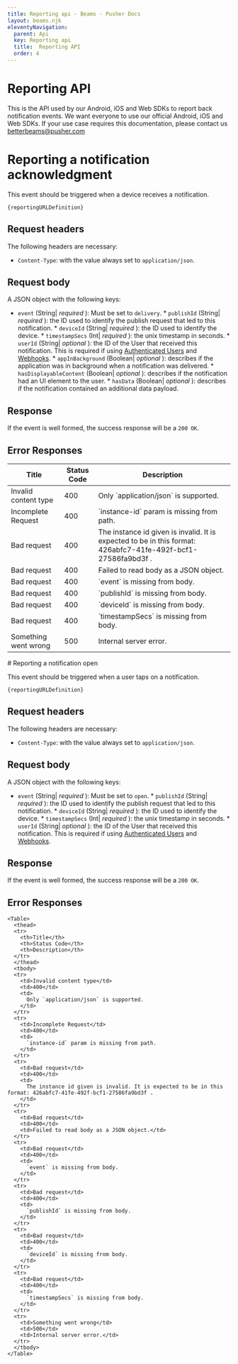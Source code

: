 ```yaml
---
title: Reporting api - Beams - Pusher Docs
layout: beams.njk
eleventyNavigation: 
  parent: Api
  key: Reporting api
  title:  Reporting API
  order: 4
---
```

# Reporting API
 
This is the API used by our Android, iOS and Web SDKs to report back notification events.
 <Alert danger> We want everyone to use our official Android, iOS and Web SDKs. If your use case requires this documentation, please contact us <a external="" href="mailto:betterbeams@pusher.com"> betterbeams@pusher.com </a> </Alert> 
# Reporting a notification acknowledgment
 
This event should be triggered when a device receives a notification.
 
```http
{reportingURLDefinition}
```
 
## Request headers
 
The following headers are necessary:
  *  `Content-Type`: with the value always set to `application/json`.   
## Request body
 
A JSON object with the following keys:
  *  `event` (String| *required* ): Must be set to `delivery`.  *  `publishId` (String| *required* ): the ID used to identify the publish request that led to this notification.  *  `deviceId` (String| *required* ): the ID used to identify the device.  *  `timestampSecs` (Int| *required* ): the unix timestamp in seconds.  *  `userId` (String| *optional* ): the ID of the User that received this notification. This is required if using <a href="/docs/beams/concepts/authenticated-users">Authenticated Users</a> and [Webhooks](/docs/beams/concepts/webhooks).  *  `appInBackground` (Boolean| *optional* ): describes if the application was in background when a notification was delivered.  *  `hasDisplayableContent` (Boolean| *optional* ): describes if the notification had an UI element to the user.  *  `hasData` (Boolean| *optional* ): describes if the notification contained an additional data payload.   
## Response
 
If the event is well formed, the success response will be a `200 OK`.
 
## Error Responses
 <Table> <thead> <tr> <th>Title</th> <th>Status Code</th> <th>Description</th> </tr> </thead> <tbody> <tr> <td>Invalid content type</td> <td>400</td> <td> Only `application/json` is supported. </td> </tr> <tr> <td>Incomplete Request</td> <td>400</td> <td> `instance-id` param is missing from path. </td> </tr> <tr> <td>Bad request</td> <td>400</td> <td> The instance id given is invalid. It is expected to be in this format: 426abfc7-41fe-492f-bcf1-27586fa9bd3f . </td> </tr> <tr> <td>Bad request</td> <td>400</td> <td>Failed to read body as a JSON object.</td> </tr> <tr> <td>Bad request</td> <td>400</td> <td> `event` is missing from body. </td> </tr> <tr> <td>Bad request</td> <td>400</td> <td> `publishId` is missing from body. </td> </tr> <tr> <td>Bad request</td> <td>400</td> <td> `deviceId` is missing from body. </td> </tr> <tr> <td>Bad request</td> <td>400</td> <td> `timestampSecs` is missing from body. </td> </tr> <tr> <td>Something went wrong</td> <td>500</td> <td>Internal server error.</td> </tr> </tbody> </Table> 
# Reporting a notification open
 
This event should be triggered when a user taps on a notification.
 
```http
{reportingURLDefinition}
```
 
## Request headers
 
The following headers are necessary:
  *  `Content-Type`: with the value always set to `application/json`.   
## Request body
 
A JSON object with the following keys:
  *  `event` (String| *required* ): Must be set to `open`.  *  `publishId` (String| *required* ): the ID used to identify the publish request that led to this notification.  *  `deviceId` (String| *required* ): the ID used to identify the device.  *  `timestampSecs` (Int| *required* ): the unix timestamp in seconds.  *  `userId` (String| *optional* ): the ID of the User that received this notification. This is required if using <a href="/docs/beams/concepts/authenticated-users">Authenticated Users</a> and [Webhooks](/docs/beams/concepts/webhooks).   
## Response
 
If the event is well formed, the success response will be a `200 OK`.


    
## Error Responses

    <Table>
      <thead>
      <tr>
        <th>Title</th>
        <th>Status Code</th>
        <th>Description</th>
      </tr>
      </thead>
      <tbody>
      <tr>
        <td>Invalid content type</td>
        <td>400</td>
        <td>
          Only `application/json` is supported.
        </td>
      </tr>
      <tr>
        <td>Incomplete Request</td>
        <td>400</td>
        <td>
          `instance-id` param is missing from path.
        </td>
      </tr>
      <tr>
        <td>Bad request</td>
        <td>400</td>
        <td>
          The instance id given is invalid. It is expected to be in this format: 426abfc7-41fe-492f-bcf1-27586fa9bd3f .
        </td>
      </tr>
      <tr>
        <td>Bad request</td>
        <td>400</td>
        <td>Failed to read body as a JSON object.</td>
      </tr>
      <tr>
        <td>Bad request</td>
        <td>400</td>
        <td>
          `event` is missing from body.
        </td>
      </tr>
      <tr>
        <td>Bad request</td>
        <td>400</td>
        <td>
          `publishId` is missing from body.
        </td>
      </tr>
      <tr>
        <td>Bad request</td>
        <td>400</td>
        <td>
          `deviceId` is missing from body.
        </td>
      </tr>
      <tr>
        <td>Bad request</td>
        <td>400</td>
        <td>
          `timestampSecs` is missing from body.
        </td>
      </tr>
      <tr>
        <td>Something went wrong</td>
        <td>500</td>
        <td>Internal server error.</td>
      </tr>
      </tbody>
    </Table>

